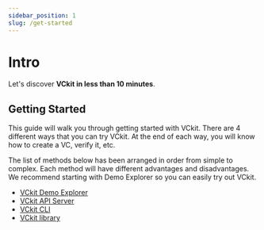 ```yaml
---
sidebar_position: 1
slug: /get-started
---
```


# Intro

Let's discover **VCkit in less than 10 minutes**.

## Getting Started

This guide will walk you through getting started with VCkit. There are 4 different ways that you can try VCkit. At the end of each way, you will know how to create a VC, verify it, etc.

The list of methods below has been arranged in order from simple to complex. Each method will have different advantages and disadvantages. We recommend starting with Demo Explorer so you can easily try out VCkit.

- [VCkit Demo Explorer](/docs/category/demo-explorer)
- [VCkit API Server](/docs/category/api-server)
- [VCkit CLI](/docs/category/cli)
- [VCkit library](/docs/category/vckit-library)